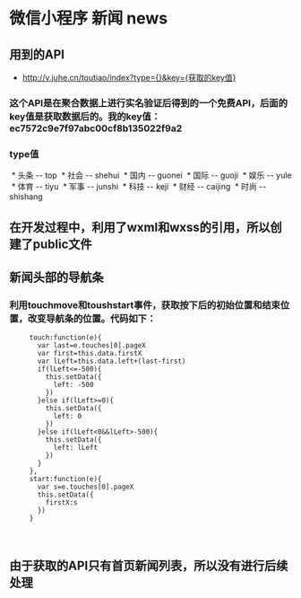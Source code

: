# 微信小程序 新闻 news
## 用到的API
* http://v.juhe.cn/toutiao/index?type={}&key={获取的key值}
### 这个API是在聚合数据上进行实名验证后得到的一个免费API，后面的key值是获取数据后的。我的key值：ec7572c9e7f97abc00cf8b135022f9a2
### type值
  * 头条 -- top
  * 社会 -- shehui
  * 国内 -- guonei
  * 国际 -- guoji
  * 娱乐 -- yule
  * 体育 -- tiyu
  * 军事 -- junshi
  * 科技 -- keji
  * 财经 -- caijing
  * 时尚 -- shishang
  
## 在开发过程中，利用了wxml和wxss的引用，所以创建了public文件

## 新闻头部的导航条
### 利用touchmove和toushstart事件，获取按下后的初始位置和结束位置，改变导航条的位置。代码如下：
  
         touch:function(e){
           var last=e.touches[0].pageX
           var first=this.data.firstX
           var lLeft=this.data.left+(last-first)
           if(lLeft<=-500){
             this.setData({
               left: -500
             })
           }else if(lLeft>=0){
             this.setData({
               left: 0
             })
           }else if(lLeft<0&&lLeft>-500){
             this.setData({
               left: lLeft
             })
           }
         },
         start:function(e){
           var s=e.touches[0].pageX
           this.setData({
             firstX:s
           })
         }   
      
      
## 由于获取的API只有首页新闻列表，所以没有进行后续处理
